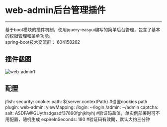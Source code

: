 # web-admin后台管理插件
------
基于boot模块的插件机制，使用jquery-easyui编写的简单后台管理，包含了基本的权限管理和菜单功能。   
spring-boot技术交流群：  604158262

## 插件截图
![web-admin1](doc/web-admin1.jpg)

## 配置
jfish: 
    security: 
        cookie: 
            path: ${server.contextPath} #设置cookies path
    plugin: 
        web-admin: 
            viewMapping: 
                /login: ~/login
                /admin: ~/admin
            captcha: 
                salt: ASDFA@GUythsdgasdf37890fghjkltyhj #验证码盐值，单实例部署时可不用配置，随机生成
                expireInSeconds: 180 #验证码有效期，默认大约三分钟
